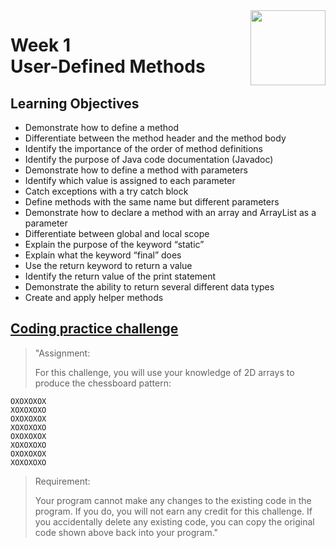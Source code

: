 <a href="../">
  <img src="/img/Java_Object_Basics_Functions,_Recursion,_and_Objects_logo.avif" width="120" align="right">
</a>

# Week 1 <br> User-Defined Methods

## Learning Objectives
- Demonstrate how to define a method
- Differentiate between the method header and the method body
- Identify the importance of the order of method definitions
- Identify the purpose of Java code documentation (Javadoc)
- Demonstrate how to define a method with parameters
- Identify which value is assigned to each parameter
- Catch exceptions with a try catch block
- Define methods with the same name but different parameters
- Demonstrate how to declare a method with an array and ArrayList as a parameter
- Differentiate between global and local scope
- Explain the purpose of the keyword “static”
- Explain what the keyword “final” does
- Use the return keyword to return a value
- Identify the return value of the print statement
- Demonstrate the ability to return several different data types
- Create and apply helper methods

## [Coding practice challenge](./LabChallenge.java)

>"Assignment:
>
>For this challenge, you will use your knowledge of 2D arrays to produce the chessboard pattern:
```
OXOXOXOX
XOXOXOXO
OXOXOXOX
XOXOXOXO
OXOXOXOX
XOXOXOXO
OXOXOXOX
XOXOXOXO
```
>Requirement:
>
>Your program cannot make any changes to the existing code in the program. If you do, you will not earn any credit for this challenge. If you accidentally delete any existing code, you can copy the original code shown above back into your program."
